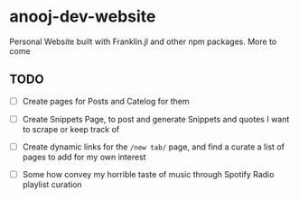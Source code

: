 # anooj-dev-website
Personal Website built with Franklin.jl and other npm packages. More to come

## TODO

 - [ ] Create pages for Posts and Catelog for them
 
 - [ ] Create Snippets Page, to post and generate Snippets and quotes I want to scrape or keep track of
 
 - [ ] Create dynamic links for the `/new tab/` page, and find a curate a list of pages to add for my own interest
 
 - [ ] Some how convey my horrible taste of music through Spotify Radio playlist curation
